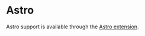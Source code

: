 # Astro

Astro support is available through the [Astro extension](https://github.com/zed-industries/zed/tree/main/extensions/astro).
